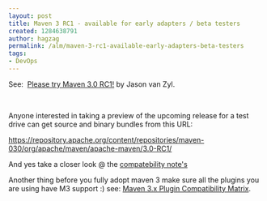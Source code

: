 ```yaml
---
layout: post
title: Maven 3 RC1 - available for early adapters / beta testers
created: 1284638791
author: hagzag
permalink: /alm/maven-3-rc1-available-early-adapters-beta-testers
tags:
- DevOps
---
```

<p>See:&nbsp; <a class="title" href="http://www.sonatype.com/people/2010/09/please-try-maven-3-0-rc1/" rel="bookmark">Please try Maven 3.0 RC1!</a> by Jason van Zyl.</p>
<p>&nbsp;</p>
<p>Anyone interested in taking a preview of the upcoming release for a  test drive can get source and binary bundles from this URL:</p>
<p><a href="https://repository.apache.org/content/repositories/maven-030/org/apache/maven/apache-maven/3.0-RC1/">https://repository.apache.org/content/repositories/maven-030/org/apache/maven/apache-maven/3.0-RC1/</a></p>
<p>And yes take a closer look @ the <a href="https://cwiki.apache.org/confluence/display/MAVEN/Maven+3.x+Compatibility+Notes">compatebility note's</a></p>
<p>Another thing before you fully adopt maven 3 make sure all the plugins you are using have M3 support :) see: <span id="title-text"><a href="https://cwiki.apache.org/confluence/display/MAVEN/Maven+3.x+Plugin+Compatibility+Matrix">Maven  3.x Plugin Compatibility Matrix</a></span>.</p>
<p>&nbsp;</p>
